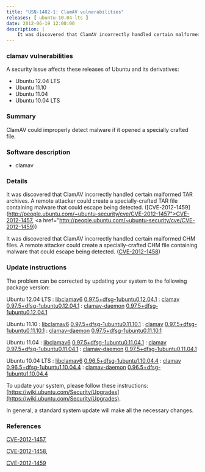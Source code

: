 ```yaml
---
title: "USN-1482-1: ClamAV vulnerabilities"
releases: [ ubuntu-10.04-lts ]
date: 2012-06-19 12:00:00
description: |
    It was discovered that ClamAV incorrectly handled certain malformed TAR archives. A remote attacker could create a specially-crafted TAR file containing malware that could escape being detected. ([CVE-2012-1459](http://people.ubuntu.com/~ubuntu-security/cve/CVE-2012-1457">CVE-2012-1457</a>, <a href="http://people.ubuntu.com/~ubuntu-security/cve/CVE-2012-1459))
--- 
```

 
### clamav vulnerabilities

A security issue affects these releases of Ubuntu and its derivatives:

* Ubuntu 12.04 LTS
* Ubuntu 11.10
* Ubuntu 11.04
* Ubuntu 10.04 LTS

### Summary

ClamAV could improperly detect malware if it opened a specially crafted file.

### Software description

* clamav 

### Details

It was discovered that ClamAV incorrectly handled certain malformed TAR archives. A remote attacker could create a specially-crafted TAR file containing malware that could escape being detected. ([CVE-2012-1459](http://people.ubuntu.com/~ubuntu-security/cve/CVE-2012-1457">CVE-2012-1457</a>, <a href="http://people.ubuntu.com/~ubuntu-security/cve/CVE-2012-1459))

It was discovered that ClamAV incorrectly handled certain malformed CHM files. A remote attacker could create a specially-crafted CHM file containing malware that could escape being detected. ([CVE-2012-1458](http://people.ubuntu.com/~ubuntu-security/cve/CVE-2012-1458)) 

### Update instructions

The problem can be corrected by updating your system to the following package version:

Ubuntu 12.04 LTS
 : [libclamav6](https://launchpad.net/ubuntu/+source/clamav) <span> [0.97.5+dfsg-1ubuntu0.12.04.1](https://launchpad.net/ubuntu/+source/clamav/0.97.5+dfsg-1ubuntu0.12.04.1) </span> 
 : [clamav](https://launchpad.net/ubuntu/+source/clamav) <span> [0.97.5+dfsg-1ubuntu0.12.04.1](https://launchpad.net/ubuntu/+source/clamav/0.97.5+dfsg-1ubuntu0.12.04.1) </span> 
 : [clamav-daemon](https://launchpad.net/ubuntu/+source/clamav) <span> [0.97.5+dfsg-1ubuntu0.12.04.1](https://launchpad.net/ubuntu/+source/clamav/0.97.5+dfsg-1ubuntu0.12.04.1) </span> 

Ubuntu 11.10
 : [libclamav6](https://launchpad.net/ubuntu/+source/clamav) <span> [0.97.5+dfsg-1ubuntu0.11.10.1](https://launchpad.net/ubuntu/+source/clamav/0.97.5+dfsg-1ubuntu0.11.10.1) </span> 
 : [clamav](https://launchpad.net/ubuntu/+source/clamav) <span> [0.97.5+dfsg-1ubuntu0.11.10.1](https://launchpad.net/ubuntu/+source/clamav/0.97.5+dfsg-1ubuntu0.11.10.1) </span> 
 : [clamav-daemon](https://launchpad.net/ubuntu/+source/clamav) <span> [0.97.5+dfsg-1ubuntu0.11.10.1](https://launchpad.net/ubuntu/+source/clamav/0.97.5+dfsg-1ubuntu0.11.10.1) </span> 

Ubuntu 11.04
 : [libclamav6](https://launchpad.net/ubuntu/+source/clamav) <span> [0.97.5+dfsg-1ubuntu0.11.04.1](https://launchpad.net/ubuntu/+source/clamav/0.97.5+dfsg-1ubuntu0.11.04.1) </span> 
 : [clamav](https://launchpad.net/ubuntu/+source/clamav) <span> [0.97.5+dfsg-1ubuntu0.11.04.1](https://launchpad.net/ubuntu/+source/clamav/0.97.5+dfsg-1ubuntu0.11.04.1) </span> 
 : [clamav-daemon](https://launchpad.net/ubuntu/+source/clamav) <span> [0.97.5+dfsg-1ubuntu0.11.04.1](https://launchpad.net/ubuntu/+source/clamav/0.97.5+dfsg-1ubuntu0.11.04.1) </span> 

Ubuntu 10.04 LTS
 : [libclamav6](https://launchpad.net/ubuntu/+source/clamav) <span> [0.96.5+dfsg-1ubuntu1.10.04.4](https://launchpad.net/ubuntu/+source/clamav/0.96.5+dfsg-1ubuntu1.10.04.4) </span> 
 : [clamav](https://launchpad.net/ubuntu/+source/clamav) <span> [0.96.5+dfsg-1ubuntu1.10.04.4](https://launchpad.net/ubuntu/+source/clamav/0.96.5+dfsg-1ubuntu1.10.04.4) </span> 
 : [clamav-daemon](https://launchpad.net/ubuntu/+source/clamav) <span> [0.96.5+dfsg-1ubuntu1.10.04.4](https://launchpad.net/ubuntu/+source/clamav/0.96.5+dfsg-1ubuntu1.10.04.4) </span> 

To update your system, please follow these instructions: [https://wiki.ubuntu.com/Security/Upgrades](https://wiki.ubuntu.com/Security/Upgrades).

In general, a standard system update will make all the necessary changes. 

### References

 [CVE-2012-1457](http://people.ubuntu.com/~ubuntu-security/cve/CVE-2012-1457), 

 [CVE-2012-1458](http://people.ubuntu.com/~ubuntu-security/cve/CVE-2012-1458), 

 [CVE-2012-1459](http://people.ubuntu.com/~ubuntu-security/cve/CVE-2012-1459)
 
